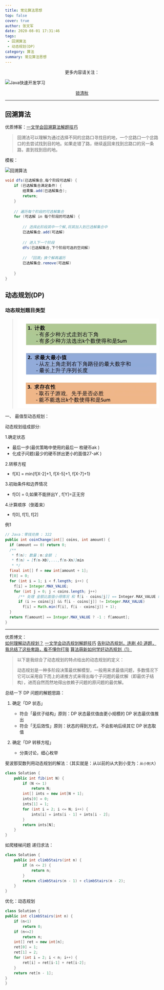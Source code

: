 ```yaml
---
title: 常见算法思想
top: false
cover: true
author: 张文军
date: 2020-08-01 17:31:46
tags: 
 - 回溯算法
 - 动态规划(DP)
category: 算法
summary: 常见算法思想
---
```

<center>更多内容请关注：</center>

![Java快速开发学习](https://zhangwenjun-1258908231.cos.ap-nanjing.myqcloud.com/njauit/1586869254.png)

<center><a href="https://wjhub.gitee.io">锁清秋</a></center>

----

## 回溯算法

优质博客：[一文学会回溯算法解题技巧](https://mp.weixin.qq.com/s/xrxU0SB9c-vLu4QHyODO7w)

>回溯法可以理解为通过选择不同的岔路口寻找目的地，一个岔路口一个岔路口的去尝试找到目的地。如果走错了路，继续返回来找到岔路口的另一条路，直到找到目的地。

模板：

![回溯算法](https://zhangwenjun-1258908231.cos.ap-nanjing.myqcloud.com/njauit/1596275041.png)

```java
void dfs(已选解集合,每个阶段可选解) {
    if (已选解集合满足条件) {
        结果集.add(已选解集合);
        return;
    }

    // 遍历每个阶段的可选解集合
    for (可选解 in 每个阶段的可选解) {

        // 选择此阶段其中一个解,将其加入到已选解集合中
        已选解集合.add(可选解)

        // 进入下一个阶段
        dfs(已选解集合,下个阶段可选的空间解)

        // 「回溯」换个解再遍历
        已选解集合.remove(可选解)

    }
}
```

## 动态规划(DP)

### 动态规划题目类型

> ![image-20210304142140940](../images/常见算法思想/image-20210304142140940.png)



一、 最值型动态规划：

动态规划组成部分:

1.确定状态

- 最后一步(最优策略中使用的最后一 枚硬币ak )
- 化成子问题(最少的硬币拼出更小的面值27-aK )

2.转移方程

- f[X] = min{f[X-2]+1, f[X-5]+1, f[X-7]+1} 

3.初始条件和边界情况

- f[O] = 0,如果不能拼出Y , f[Y]=正无穷

4.计算顺序（倒着来）

- f[0], f[1], f[2]

 例1

```java
// Java：零钱兑换 : 322
public int coinChange(int[] coins, int amount) {
  if (amount == 0) return 0;
  /** 
   * f(n): 数量；n:金额 ；
   * f(n) = [f(n-X0),...,f(n-Xn)]min
   * */
  final int[] f = new int[amount + 1];
  f[0] = 0;
  for (int i = 1; i < f.length; i++) {
    f[i] = Integer.MAX_VALUE;
    for (int j = 0; j < coins.length; j++)
      /** 处理 金额比面值小得情况 和 f[i - coins[j]] == Integer.MAX_VALUE 时，+1 会溢出的问题 */
      if (i >= coins[j] && f[i - coins[j]] != Integer.MAX_VALUE)
        f[i] = Math.min(f[i], f[i - coins[j]] + 1);
  }
  return f[amount] == Integer.MAX_VALUE ? -1 : f[amount];
}
```







-------------------------------------

优质博文：  
[如何理解动态规划？](https://www.zhihu.com/question/39948290/answer/883302989)
[一文学会动态规划解题技巧](https://leetcode-cn.com/circle/article/lxC3ZB/)
[告别动态规划，连刷 40 道题，我总结了这些套路，看不懂你打我](https://zhuanlan.zhihu.com/p/91582909)
[算法萌新如何学好动态规划（1）](https://zhuanlan.zhihu.com/p/150516970)

>以下是我综合了动态规划的特点给出的动态规划的定义：
>
>动态规划是一种多阶段决策最优解模型，一般用来求最值问题，多数情况下它可以采用自下而上的递推方式来得出每个子问题的最优解（即最优子结构），进而自然而然地得出依赖子问题的原问题的最优解。


总结一下 DP 问题的解题思路：

1. 确定「DP 状态」
    - 符合「最优子结构」原则：DP 状态最优值由更小规模的 DP 状态最优值推出
    - 符合「无后效性」原则：状态的得到方式，不会影响后续其它 DP 状态取值

2. 确定「DP 转移方程」
    - 分类讨论，细心枚举

斐波那契数列用动态规划的解法：（其实就是：从以前的从大到小变为：`从小到大`）

```java
class Solution {
    public int fib(int N) {
        if (N <= 1)
            return N;
        int[] ints = new int[N + 1];
        ints[0] = 0;
        ints[1] = 1;
        for (int i = 2; i <= N; i++) {
            ints[i] = ints[i - 1] + ints[i - 2];
        }
        return ints[N];
    }
}
```

如爬楼梯问题
递归求法：

```java
class Solution {
    public int climbStairs(int n) {
        if (n <= 2) {
            return n;
        }
        return climbStairs(n - 1) + climbStairs(n - 2);
    }
}
```

优化：动态规划

```java
class Solution {
public int climbStairs(int n) {
    if (n<1)
        return 0;
    if (n<=2)
        return n;
    int[] ret = new int[n];
    ret[0] = 1;
    ret[1] = 2;
    for (int i = 2; i < n; i++) {
        ret[i] = ret[i-1] + ret[i-2];
    }
    return ret[n - 1];
}
}
```
